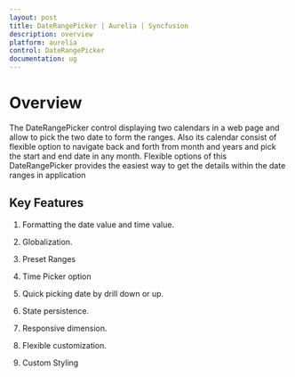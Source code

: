 ```yaml
---
layout: post
title: DateRangePicker | Aurelia | Syncfusion
description: overview
platform: aurelia
control: DateRangePicker
documentation: ug
---
```


# Overview

The DateRangePicker control displaying two calendars in a web page and allow to pick the two date to form the ranges. Also its calendar consist of flexible option to navigate back and forth from month and years and pick the start and end date in any month. Flexible options of this DateRangePicker provides the easiest way to get the details within the date ranges in application

## Key Features

1. Formatting the date value and time value.

2. Globalization.

3. Preset Ranges

4. Time Picker option

5. Quick picking date by drill down or up.

6. State persistence.

7. Responsive dimension.

8. Flexible customization.

9. Custom Styling
